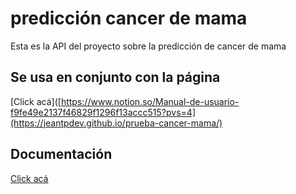 
# predicción cancer de mama

Esta es la API del proyecto sobre la predicción de cancer de mama

## Se usa en conjunto con la página

[Click acá]([https://www.notion.so/Manual-de-usuario-f9fe49e2137f46829f1296f13accc515?pvs=4](https://jeantpdev.github.io/prueba-cancer-mama/)

## Documentación

[Click acá](https://www.notion.so/Manual-de-usuario-f9fe49e2137f46829f1296f13accc515?pvs=4)
